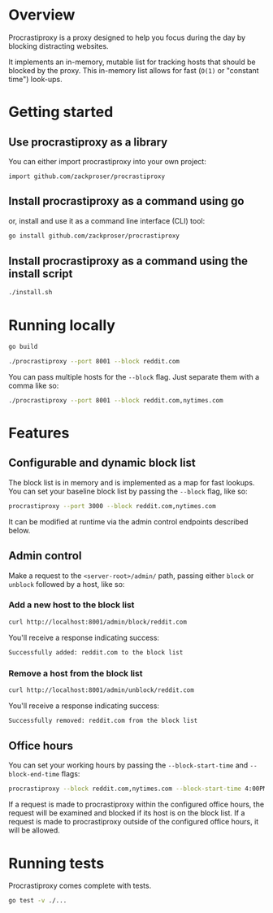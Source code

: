 # Overview

Procrastiproxy is a proxy designed to help you focus during the day by blocking distracting websites.

It implements an in-memory, mutable list for tracking hosts that should be blocked by the proxy. This in-memory list allows for fast (`O(1)` or "constant time") look-ups.

# Getting started

## Use procrastiproxy as a library

You can either import procrastiproxy into your own project:

```golang
import github.com/zackproser/procrastiproxy
```

## Install procrastiproxy as a command using go

or, install and use it as a command line interface (CLI) tool:

```bash
go install github.com/zackproser/procrastiproxy
```

## Install procrastiproxy as a command using the install script

```bash
./install.sh
```

# Running locally

```bash
go build

./procrastiproxy --port 8001 --block reddit.com
```

You can pass multiple hosts for the `--block` flag. Just separate them with a comma like so:

```bash
./procrastiproxy --port 8001 --block reddit.com,nytimes.com
```

# Features

## Configurable and dynamic block list

The block list is in memory and is implemented as a map for fast lookups. You can set your baseline block list by passing the `--block` flag, like so:

```bash
procrastiproxy --port 3000 --block reddit.com,nytimes.com
```

It can be modified at runtime via the admin control endpoints described below.

## Admin control

Make a request to the `<server-root>/admin/` path, passing either `block` or `unblock` followed by a host, like so:

### Add a new host to the block list

```bash
curl http://localhost:8001/admin/block/reddit.com
```

You'll receive a response indicating success:

```bash
Successfully added: reddit.com to the block list
```

### Remove a host from the block list

```bash
curl http://localhost:8001/admin/unblock/reddit.com
```

You'll receive a response indicating success:

```bash
Successfully removed: reddit.com from the block list
```

## Office hours

You can set your working hours by passing the `--block-start-time` and `--block-end-time` flags:

```bash
procrastiproxy --block reddit.com,nytimes.com --block-start-time 4:00PM --block-end-time "5:00PM
```

If a request is made to procrastiproxy within the configured office hours, the request will be examined and blocked if its host is on the block list. If a request is made to procrastiproxy outside of the configured office hours, it will be allowed.

# Running tests

Procrastiproxy comes complete with tests.

```bash
go test -v ./...
```
